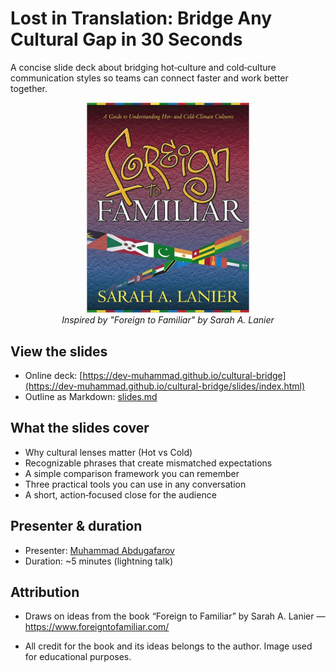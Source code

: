 # Lost in Translation: Bridge Any Cultural Gap in 30 Seconds

A concise slide deck about bridging hot‑culture and cold‑culture communication styles so teams can connect faster and work better together.

<p align="center">
  <img src="slides/images/foreign-to-familar-book-image.png" alt="Foreign to Familiar book cover" width="260" />
  <br />
  <em>Inspired by "Foreign to Familiar" by Sarah A. Lanier</em>
</p>

## View the slides

- Online deck: [https://dev-muhammad.github.io/cultural-bridge](https://dev-muhammad.github.io/cultural-bridge/slides/index.html)
- Outline as Markdown: [slides.md](slides.md)

## What the slides cover

- Why cultural lenses matter (Hot vs Cold)
- Recognizable phrases that create mismatched expectations
- A simple comparison framework you can remember
- Three practical tools you can use in any conversation
- A short, action‑focused close for the audience

## Presenter & duration

- Presenter: [Muhammad Abdugafarov](https://www.linkedin.com/in/muhammad-abdugafarov/)
- Duration: ~5 minutes (lightning talk)

## Attribution

- Draws on ideas from the book “Foreign to Familiar” by Sarah A. Lanier — https://www.foreigntofamiliar.com/

- All credit for the book and its ideas belongs to the author. Image used for educational purposes.
